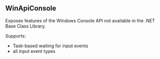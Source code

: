 ## WinApiConsole

Exposes features of the Windows Console API not available in the .NET Base Class Library.

Supports:
- Task-based waiting for input events
- all input event types
